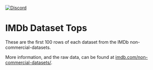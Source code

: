 [![Discord](https://img.shields.io/discord/1379929746875617413?logo=discord&logoColor=white)](https://discord.gg/WGAyr8NpEX)

# IMDb Dataset Tops

These are the first 100 rows of each dataset from the IMDb non-commercial-datasets.

More information, and the raw data, can be found at [imdb.com/non-commercial-datasets/](https://developer.imdb.com/non-commercial-datasets/).

